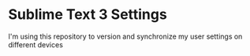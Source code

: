 # Sublime Text 3 Settings
I'm using this repository to version and synchronize my user settings on different devices

